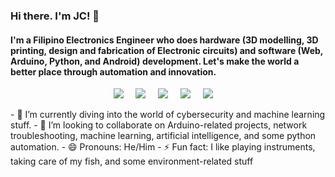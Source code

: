 ### Hi there. I'm JC! 👋
#### I'm a Filipino Electronics Engineer who does hardware (3D modelling, 3D printing, design and fabrication of Electronic circuits) and software (Web, Arduino, Python, and Android) development. Let's make the world a better place through automation and innovation.

<p align='center'>
  <a href="https://jccatilo.github.io"><img src="https://img.shields.io/badge/GitHub-100000?style=for-the-badge&logo=github&logoColor=white" /></a>&nbsp;&nbsp;&nbsp;&nbsp;
  <a href="https://www.twitter.com/jc_catilo"><img src="https://img.shields.io/badge/twitter-%231DA1F2.svg?&style=for-the-badge&logo=twitter&logoColor=white" /></a>&nbsp;&nbsp;&nbsp;&nbsp;
  <a href="https://www.linkedin.com/in/john-carlo-catilo-98a294a8"><img src="https://img.shields.io/badge/linkedin-%230077B5.svg?&style=for-the-badge&logo=linkedin&logoColor=white" /></a>&nbsp;&nbsp;&nbsp;&nbsp;
  <a href="https://www.youtube.com/channel/UCQulXJXUUGHfMmgCGkEG4ZQ"><img src="https://img.shields.io/badge/YouTube-FF0000?style=for-the-badge&logo=youtube&logoColor=white" /></a>&nbsp;&nbsp;&nbsp;&nbsp;
  <a href="mailto:catilo.johncarlo07@gmail.com"><img src="https://img.shields.io/badge/Gmail-D14836?style=for-the-badge&logo=gmail&logoColor=white" /></a>&nbsp;&nbsp;&nbsp;&nbsp;
</p>
<!--
**jccatilo/jccatilo** is a ✨ _special_ ✨ repository because its `README.md` (this file) appears on your GitHub profile.
-->
<!-- - 🔭 I’m currently working on cybersecurity and  -->
- 🌱 I’m currently diving into the world of cybersecurity and machine learning stuff.
- 👯 I’m looking to collaborate on Arduino-related projects, network troubleshooting, machine learning, artificial intelligence, and some python automation.
- 😄 Pronouns: He/Him
- ⚡ Fun fact: I like playing instruments, taking care of my fish, and some environment-related stuff

